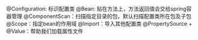 @Configuration: 标识配置类
@Bean: 贴在方法上，方法返回值会交给spring容器管理
@ComponentScan：扫描指定目录的包，默认扫描配置类所在包及子包
@Scope：指定bean的作用域
@Import：导入其他配置类
@PropertySource + @Value：帮助我们加载属性文件
